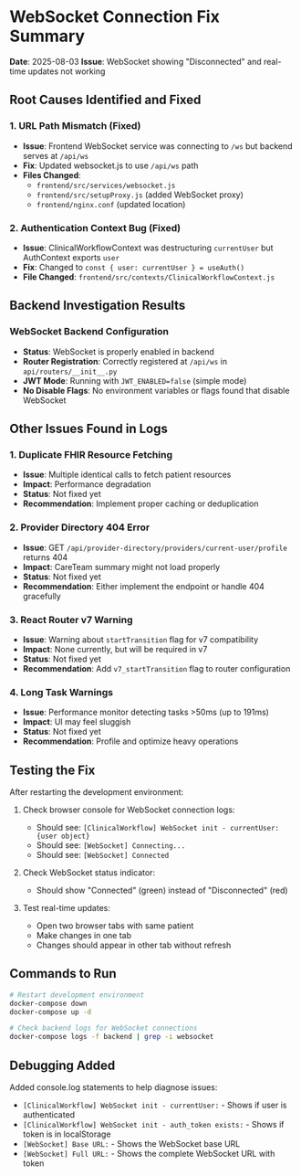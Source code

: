 # WebSocket Connection Fix Summary

**Date**: 2025-08-03
**Issue**: WebSocket showing "Disconnected" and real-time updates not working

## Root Causes Identified and Fixed

### 1. URL Path Mismatch (Fixed)
- **Issue**: Frontend WebSocket service was connecting to `/ws` but backend serves at `/api/ws`
- **Fix**: Updated websocket.js to use `/api/ws` path
- **Files Changed**: 
  - `frontend/src/services/websocket.js`
  - `frontend/src/setupProxy.js` (added WebSocket proxy)
  - `frontend/nginx.conf` (updated location)

### 2. Authentication Context Bug (Fixed)
- **Issue**: ClinicalWorkflowContext was destructuring `currentUser` but AuthContext exports `user`
- **Fix**: Changed to `const { user: currentUser } = useAuth()`
- **File Changed**: `frontend/src/contexts/ClinicalWorkflowContext.js`

## Backend Investigation Results

### WebSocket Backend Configuration
- **Status**: WebSocket is properly enabled in backend
- **Router Registration**: Correctly registered at `/api/ws` in `api/routers/__init__.py`
- **JWT Mode**: Running with `JWT_ENABLED=false` (simple mode)
- **No Disable Flags**: No environment variables or flags found that disable WebSocket

## Other Issues Found in Logs

### 1. Duplicate FHIR Resource Fetching
- **Issue**: Multiple identical calls to fetch patient resources
- **Impact**: Performance degradation
- **Status**: Not fixed yet
- **Recommendation**: Implement proper caching or deduplication

### 2. Provider Directory 404 Error
- **Issue**: GET `/api/provider-directory/providers/current-user/profile` returns 404
- **Impact**: CareTeam summary might not load properly
- **Status**: Not fixed yet
- **Recommendation**: Either implement the endpoint or handle 404 gracefully

### 3. React Router v7 Warning
- **Issue**: Warning about `startTransition` flag for v7 compatibility
- **Impact**: None currently, but will be required in v7
- **Status**: Not fixed yet
- **Recommendation**: Add `v7_startTransition` flag to router configuration

### 4. Long Task Warnings
- **Issue**: Performance monitor detecting tasks >50ms (up to 191ms)
- **Impact**: UI may feel sluggish
- **Status**: Not fixed yet
- **Recommendation**: Profile and optimize heavy operations

## Testing the Fix

After restarting the development environment:

1. Check browser console for WebSocket connection logs:
   - Should see: `[ClinicalWorkflow] WebSocket init - currentUser: {user object}`
   - Should see: `[WebSocket] Connecting...`
   - Should see: `[WebSocket] Connected`

2. Check WebSocket status indicator:
   - Should show "Connected" (green) instead of "Disconnected" (red)

3. Test real-time updates:
   - Open two browser tabs with same patient
   - Make changes in one tab
   - Changes should appear in other tab without refresh

## Commands to Run

```bash
# Restart development environment
docker-compose down
docker-compose up -d

# Check backend logs for WebSocket connections
docker-compose logs -f backend | grep -i websocket
```

## Debugging Added

Added console.log statements to help diagnose issues:
- `[ClinicalWorkflow] WebSocket init - currentUser:` - Shows if user is authenticated
- `[ClinicalWorkflow] WebSocket init - auth_token exists:` - Shows if token is in localStorage
- `[WebSocket] Base URL:` - Shows the WebSocket base URL
- `[WebSocket] Full URL:` - Shows the complete WebSocket URL with token